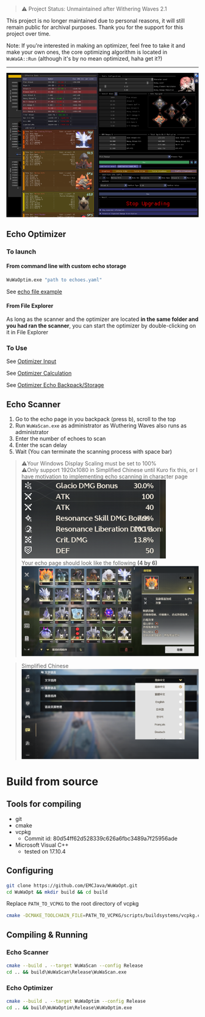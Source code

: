 > ⚠️ Project Status: Unmaintained after Withering Waves 2.1

This project is no longer maintained due to personal reasons, it will still remain public for archival purposes. Thank you for the support for this project over time.

Note: If you're interested in making an optimizer, feel free to take it and make your own ones, the core optimizing algorithm is located in `WuWaGA::Run` (although it's by no mean optimized, haha get it?)

---

![Showcase](data/opt_showcase.png)

## Echo Optimizer

### To launch

#### From command line with custom echo storage

```bash
WuWaOptim.exe "path to echoes.yaml"
```

See [echo file example](data/example_echos.yaml)

#### From File Explorer

As long as the scanner and the optimizer are located **in the same folder and you had ran the scanner**, you can start the optimizer by double-clicking on it in File Explorer

### To Use

See [Optimizer Input](data/usage/opt_input.md)

See [Optimizer Calculation](data/usage/opt_calculate.md)

See [Optimizer Echo Backpack/Storage](data/usage/opt_backpack.md)

## Echo Scanner

1. Go to the echo page in you backpack (press b), scroll to the top
2. Run `WuWaScan.exe` as administrator as Wuthering Waves also runs as administrator
3. Enter the number of echoes to scan
4. Enter the scan delay
5. Wait (You can terminate the scanning process with space bar)

> ⚠️Your Windows Display Scaling must be set to 100%\
> ⚠️Only support 1920x1080 in Simplified Chinese until Kuro fix this, or I have motivation to implementing echo scanning in character page\
> ![Text overlapping](data/overlapping.png)\
> Your echo page should look like the following **(4 by 6)**\
> ![Text overlapping](data/echo_page.png)

> Simplified Chinese
> ![Traditional Chinese](data/sim_chi.png)

# Build from source

## Tools for compiling
- git
- cmake
- vcpkg
  - Commit id: 80d54ff62d528339c626a6fbc3489a7f25956ade
- Microsoft Visual C++
    - tested on 17.10.4

## Configuring
```bash
git clone https://github.com/EMCJava/WuWaOpt.git
cd WuWaOpt && mkdir build && cd build
```

Replace `PATH_TO_VCPKG` to the root directory of vcpkg
```bash
cmake -DCMAKE_TOOLCHAIN_FILE=PATH_TO_VCPKG/scripts/buildsystems/vcpkg.cmake ..
```

## Compiling & Running

### Echo Scanner

```bash
cmake --build . --target WuWaScan --config Release
cd .. && build\WuWaScan\Release\WuWaScan.exe
```

### Echo Optimizer
```bash
cmake --build . --target WuWaOptim --config Release
cd .. && build\WuWaOptim\Release\WuWaOptim.exe
```
